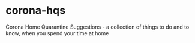 # corona-hqs
Corona Home Quarantine Suggestions - a collection of things to do and to know, when you spend your time at home

